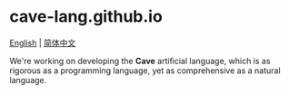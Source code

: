 # cave-lang.github.io
[English](en/) | [简体中文](zh-Hans/)

We're working on developing the **Cave** artificial
language, which is as rigorous as a programming
language, yet as comprehensive as a natural language.
